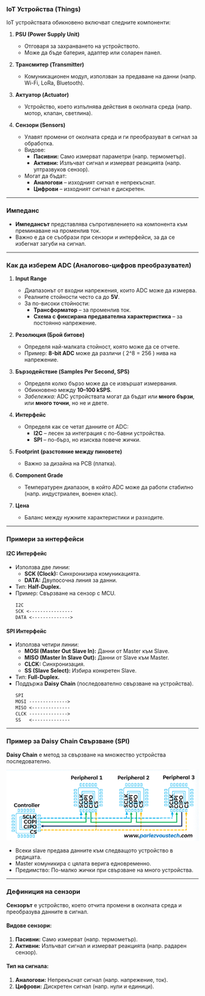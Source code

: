 ### **IoT Устройства (Things)**  

IoT устройствата обикновено включват следните компоненти:  

1. **PSU (Power Supply Unit)**  
   - Отговаря за захранването на устройството.  
   - Може да бъде батерия, адаптер или соларен панел.  

2. **Трансмитер (Transmitter)**  
   - Комуникационен модул, използван за предаване на данни (напр. Wi-Fi, LoRa, Bluetooth).  

3. **Актуатор (Actuator)**  
   - Устройство, което изпълнява действия в околната среда (напр. мотор, клапан, светлина).  

4. **Сензори (Sensors)**  
   - Улавят промени от околната среда и ги преобразуват в сигнал за обработка.  
   - Видове:  
     - **Пасивни:** Само измерват параметри (напр. термометър).  
     - **Активни:** Излъчват сигнал и измерват реакцията (напр. ултразвуков сензор).  
   - Могат да бъдат:  
     - **Аналогови** – изходният сигнал е непрекъснат.  
     - **Цифрови** – изходният сигнал е дискретен.  

---

### **Импеданс**  

- **Импедансът** представлява съпротивлението на компонента към преминаване на променлив ток.  
- Важно е да се съобрази при сензори и интерфейси, за да се избегнат загуби на сигнал.  

---

### **Как да изберем ADC (Аналогово-цифров преобразувател)**  

1. **Input Range**  
   - Диапазонът от входни напрежения, които ADC може да измерва.  
   - Реалните стойности често са до **5V**.  
   - За по-високи стойности:  
     - **Трансформатор** – за променлив ток.  
     - **Схема с фиксирана предавателна характеристика** – за постоянно напрежение.  

2. **Резолюция (Брой битове)**  
   - Определя най-малката стойност, която може да се отчете.  
   - Пример: **8-bit ADC** може да различи \( 2^8 = 256 \) нива на напрежение.  

3. **Бързодействие (Samples Per Second, SPS)**  
   - Определя колко бързо може да се извършат измервания.  
   - Обикновено между **10–100 kSPS**.  
   - *Забележка:* ADC устройствата могат да бъдат или **много бързи**, или **много точни**, но не и двете.  

4. **Интерфейс**  
   - Определя как се четат данните от ADC:  
     - **I2C** – лесен за интеграция с по-бавни устройства.  
     - **SPI** – по-бърз, но изисква повече жички.  

5. **Footprint (разстояние между пиновете)**  
   - Важно за дизайна на PCB (платка).  

6. **Component Grade**  
   - Температурен диапазон, в който ADC може да работи стабилно (напр. индустриален, военен клас).  

7. **Цена**  
   - Баланс между нужните характеристики и разходите.  

---

### **Примери за интерфейси**  

#### **I2C Интерфейс**  
- Използва две линии:  
  - **SCK (Clock):** Синхронизира комуникацията.  
  - **DATA:** Двупосочна линия за данни.  
- Тип: **Half-Duplex.**  
- Пример: Свързване на сензор с MCU.  
  ```
  I2C                 
  SCK <----------------
  DATA <-------------->
  ```  

#### **SPI Интерфейс**  
- Използва четири линии:  
  - **MOSI (Master Out Slave In):** Данни от Master към Slave.  
  - **MISO (Master In Slave Out):** Данни от Slave към Master.  
  - **CLCK:** Синхронизация.  
  - **SS (Slave Select):** Избира конкретен Slave.  
- Тип: **Full-Duplex.**  
- Поддържа **Daisy Chain** (последователно свързване на устройства).  
  ```
  SPI                 
  MOSI -------------->  
  MISO <--------------  
  CLCK -------------->  
  SS   <--------------  
  ```  

---

### **Пример за Daisy Chain Свързване (SPI)**  

**Daisy Chain** е метод за свързване на множество устройства последователно.  

![Пример за Daisy Chain](1710329421666.gif)  

- Всеки slave предава данните към следващото устройство в редицата.  
- Master комуникира с цялата верига едновременно.  
- Предимство: По-малко жички при свързване на много устройства.  

---  

### **Дефиниция на сензори**  
**Сензорът** е устройство, което отчита промени в околната среда и преобразува данните в сигнал.  

#### **Видове сензори:**  
1. **Пасивни:** Само измерват (напр. термометър).  
2. **Активни:** Излъчват сигнал и измерват реакцията (напр. радарен сензор).  

#### **Тип на сигнала:**  
1. **Аналогови:** Непрекъснат сигнал (напр. напрежение, ток).  
2. **Цифрови:** Дискретен сигнал (напр. нули и единици).  